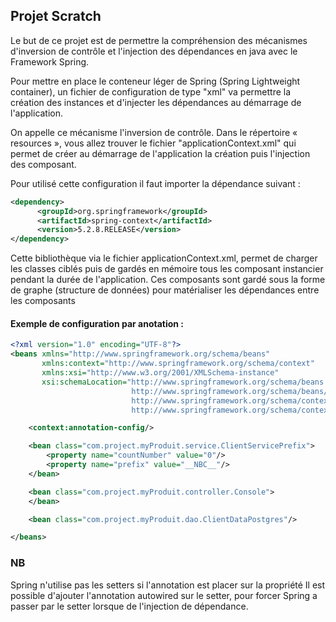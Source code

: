 ## Projet Scratch
Le but de ce projet est de permettre la compréhension des mécanismes d'inversion de contrôle et
l'injection des dépendances en java avec le Framework Spring.

Pour mettre en place le conteneur léger de Spring (Spring Lightweight container), un fichier de 
configuration de type "xml" va permettre la création des instances et d'injecter les dépendances 
au démarrage de l'application.

On appelle ce mécanisme l'inversion de contrôle. Dans le répertoire « resources », vous allez trouver 
le fichier "applicationContext.xml" qui permet de créer au démarrage de l'application la création 
puis l'injection des composant.

Pour utilisé cette configuration il faut importer la dépendance suivant :

```xml
<dependency>
      <groupId>org.springframework</groupId>
      <artifactId>spring-context</artifactId>
      <version>5.2.8.RELEASE</version>
</dependency>
```

Cette bibliothèque via le fichier applicationContext.xml, permet de charger les classes ciblés 
puis de gardés en mémoire tous les composant instancier pendant la durée de l'application.
Ces composants sont gardé sous la forme de graphe (structure de données) pour matérialiser les 
dépendances entre les composants

#### Exemple de configuration par anotation :
```xml
<?xml version="1.0" encoding="UTF-8"?>
<beans xmlns="http://www.springframework.org/schema/beans"
       xmlns:context="http://www.springframework.org/schema/context"
       xmlns:xsi="http://www.w3.org/2001/XMLSchema-instance"
       xsi:schemaLocation="http://www.springframework.org/schema/beans
                           http://www.springframework.org/schema/beans/spring-beans.xsd
                           http://www.springframework.org/schema/context
                           http://www.springframework.org/schema/context/spring-context.xsd">

    <context:annotation-config/>

    <bean class="com.project.myProduit.service.ClientServicePrefix">
        <property name="countNumber" value="0"/>
        <property name="prefix" value="__NBC__"/>
    </bean>

    <bean class="com.project.myProduit.controller.Console">
    </bean>

    <bean class="com.project.myProduit.dao.ClientDataPostgres"/>

</beans>
```
### NB
Spring n'utilise pas les setters si l'annotation est placer sur la propriété 
Il est possible d'ajouter l'annotation autowired sur le setter, pour forcer 
Spring a passer par le setter lorsque de l'injection de dépendance.


